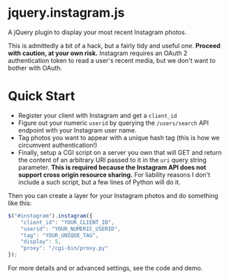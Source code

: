 # jquery.instagram.js

A jQuery plugin to display your most recent Instagram photos.

This is admittedly a bit of a hack, but a fairly tidy and useful one. <b>Proceed with caution, at your own risk.</b> Instagram requires an OAuth 2 authentication token to read a user's recent media, but we don't want to bother with OAuth.

# Quick Start 

* Register your client with Instagram and get a <code>client_id</code>
* Figure out your numeric <code>userid</code> by querying the <code>/users/search</code> API endpoint with your Instagram user name. 
* Tag photos you want to appear with a unique hash tag (this is how we circumvent authentication!) 
* Finally, setup a CGI script on a server you own that will GET and return the content of an arbitrary URI passed to it in the <code>uri</code> query string parameter. <b>This is required because the Instagram API does not support cross origin resource sharing.</b> For liability reasons I don't include a such script, but a few lines of Python will do it.   

Then you can create a layer for your Instagram photos and do something like this:

```javascript
$("#instagram").instagram({
	"client_id": "YOUR_CLIENT_ID",
	"userid": "YOUR_NUMERIC_USERID",
	"tag": "YOUR_UNIQUE_TAG",
	"display": 5,
	"proxy": "/cgi-bin/proxy.py"
});

```

For more details and or advanced settings, see the code and demo.
